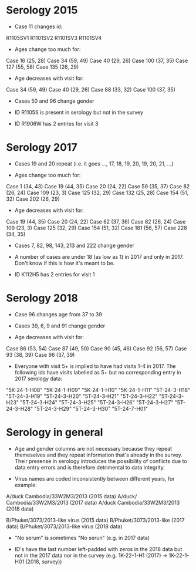 # Serology 2015

- Case 11 changes id:

R1105SV1
R1101SV2
R1101SV3
R1101SV4

- Ages change too much for:

Case 16 (25, 28)
Case 34 (59, 49)
Case 40 (29, 26)
Case 100 (37, 35)
Case 127 (55, 58)
Case 135 (26, 29)

- Age decreases with visit for:

Case 34 (59, 49)
Case 40 (29, 26)
Case 88 (33, 32)
Case 100 (37, 35)

- Cases 50 and 96 change gender

- ID R1105S is present in serology but not in the survey

- ID R1906W has 2 entries for visit 3

# Serology 2017

- Cases 19 and 20 repeat (i.e. it goes ..., 17, 18, 19, 20, 19, 20, 21, ...)

- Ages change too much for:

Case 1 (34, 43)
Case 19 (44, 35)
Case 20 (24, 22)
Case 59 (35, 37)
Case 82 (26, 24)
Case 109 (23, 3)
Case 125 (32, 29)
Case 132 (25, 28)
Case 154 (51, 32)
Case 202 (26, 29)

- Age decreases with visit for:

Case 19 (44, 35)
Case 20 (24, 22)
Case 62 (37, 36)
Case 82 (26, 24)
Case 109 (23, 3)
Case 125 (32, 29)
Case 154 (51, 32)
Case 181 (56, 57)
Case 228 (34, 35)

- Cases 7, 82, 98, 143, 213 and 222 change gender

- A number of cases are under 18 (as low as 1)
  in 2017 and only in 2017. Don't know if this
  is how it's meant to be.

- ID K112H5 has 2 entries for visit 1

# Serology 2018

- Case 96 changes age from 37 to 39

- Cases 39, 6, 9 and 91 change gender

- Age decreases with visit for:

Case 86 (53, 54)
Case 87 (49, 50)
Case 90 (45, 46)
Case 92 (56, 57)
Case 93 (38, 39)
Case 96 (37, 39)

- Everyone with visit 5+ is implied to have had visits 1-4 in 2017. The
  following ids have visits labelled as 5+ but no corresponding entry in 2017
  serology data:

"5K-24-1-H08" "5K-24-1-H09" "5K-24-1-H10" "5K-24-1-H11" "5T-24-3-H18" "5T-24-3-H19" "5T-24-3-H20"
"5T-24-3-H21" "5T-24-3-H22" "5T-24-3-H23" "5T-24-3-H24" "5T-24-3-H25" "5T-24-3-H26" "5T-24-3-H27"
"5T-24-3-H28" "5T-24-3-H29" "5T-24-3-H30" "5T-24-7-H01"

# Serology in general

- Age and gender columns are not necessary because they repeat themeselves and
  they repeat information that's already in the survey.
  Their presense in serology
  introduces the possibility of conflicts due to data entry errors and is
  therefore detrimental to data integrity.

- Virus names are coded inconsistently between different years, for example:

A/duck Cambodia/33W2M3/2013 (2015 data)
A/duck/ Cambodia/33W2M3/2013 (2017 data)
A/duck Cambodia/33W2M3/2013 (2018 data)

B/Phuket/3073/2013-like virus (2015 data)
B/Phuket/3073/2013-like (2017 data)
B/Phuket/3073/2013-like virus (2018 data)

- "No serum" is sometimes "No serun" (e.g. in 2017 data)

- ID's have the last number left-padded with zeros in the 2018 data but not
  in the 2017 data nor in the survey
  (e.g. 1K-22-1-H1 (2017) -> 1K-22-1-H01 (2018, survey))
